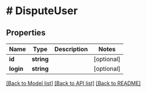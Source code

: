 # # DisputeUser

## Properties

Name | Type | Description | Notes
------------ | ------------- | ------------- | -------------
**id** | **string** |  | [optional] 
**login** | **string** |  | [optional] 

[[Back to Model list]](../../README.md#documentation-for-models) [[Back to API list]](../../README.md#documentation-for-api-endpoints) [[Back to README]](../../README.md)



